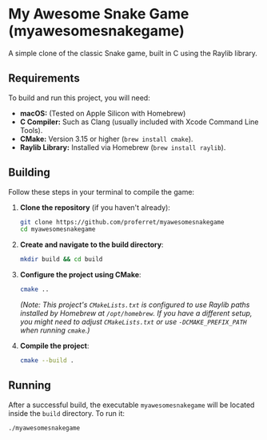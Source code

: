 # My Awesome Snake Game (myawesomesnakegame)

A simple clone of the classic Snake game, built in C using the Raylib library.

## Requirements

To build and run this project, you will need:

* **macOS:** (Tested on Apple Silicon with Homebrew)
* **C Compiler:** Such as Clang (usually included with Xcode Command Line Tools).
* **CMake:** Version 3.15 or higher (`brew install cmake`).
* **Raylib Library:** Installed via Homebrew (`brew install raylib`).

## Building

Follow these steps in your terminal to compile the game:

1.  **Clone the repository** (if you haven't already):
    ```bash
    git clone https://github.com/proferret/myawesomesnakegame
    cd myawesomesnakegame
    ```

2.  **Create and navigate to the build directory**:
    ```bash
    mkdir build && cd build
    ```

3.  **Configure the project using CMake**:
    ```bash
    cmake ..
    ```
    *(Note: This project's `CMakeLists.txt` is configured to use Raylib paths installed by Homebrew at `/opt/homebrew`. If you have a different setup, you might need to adjust `CMakeLists.txt` or use `-DCMAKE_PREFIX_PATH` when running `cmake`.)*

4.  **Compile the project**:
    ```bash
    cmake --build .
    ```

## Running

After a successful build, the executable `myawesomesnakegame` will be located inside the `build` directory. To run it:

```bash
./myawesomesnakegame

